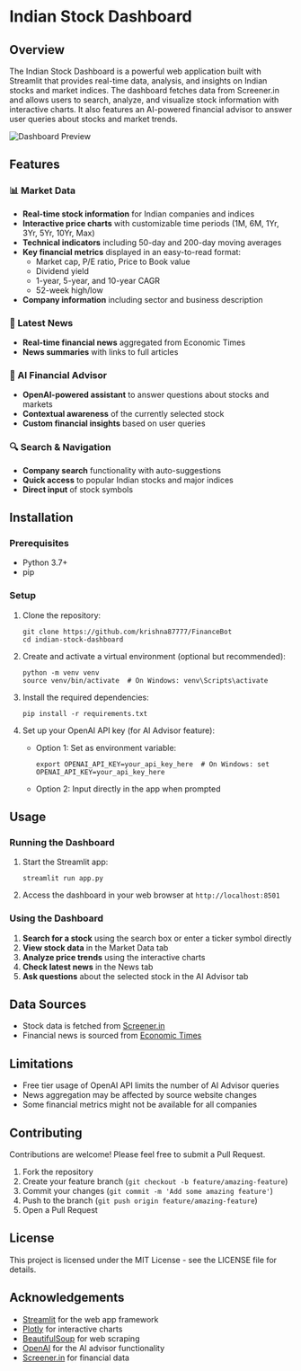 # Indian Stock Dashboard

## Overview
The Indian Stock Dashboard is a powerful web application built with Streamlit that provides real-time data, analysis, and insights on Indian stocks and market indices. The dashboard fetches data from Screener.in and allows users to search, analyze, and visualize stock information with interactive charts. It also features an AI-powered financial advisor to answer user queries about stocks and market trends.

![Dashboard Preview](https://via.placeholder.com/800x400?text=Indian+Stock+Dashboard)

## Features

### 📊 Market Data
- **Real-time stock information** for Indian companies and indices
- **Interactive price charts** with customizable time periods (1M, 6M, 1Yr, 3Yr, 5Yr, 10Yr, Max)
- **Technical indicators** including 50-day and 200-day moving averages
- **Key financial metrics** displayed in an easy-to-read format:
  - Market cap, P/E ratio, Price to Book value
  - Dividend yield
  - 1-year, 5-year, and 10-year CAGR
  - 52-week high/low
- **Company information** including sector and business description

### 📰 Latest News
- **Real-time financial news** aggregated from Economic Times
- **News summaries** with links to full articles

### 🤖 AI Financial Advisor
- **OpenAI-powered assistant** to answer questions about stocks and markets
- **Contextual awareness** of the currently selected stock
- **Custom financial insights** based on user queries

### 🔍 Search & Navigation
- **Company search** functionality with auto-suggestions
- **Quick access** to popular Indian stocks and major indices
- **Direct input** of stock symbols

## Installation

### Prerequisites
- Python 3.7+
- pip

### Setup
1. Clone the repository:
   ```
   git clone https://github.com/krishna87777/FinanceBot
   cd indian-stock-dashboard
   ```

2. Create and activate a virtual environment (optional but recommended):
   ```
   python -m venv venv
   source venv/bin/activate  # On Windows: venv\Scripts\activate
   ```

3. Install the required dependencies:
   ```
   pip install -r requirements.txt
   ```

4. Set up your OpenAI API key (for AI Advisor feature):
   - Option 1: Set as environment variable:
     ```
     export OPENAI_API_KEY=your_api_key_here  # On Windows: set OPENAI_API_KEY=your_api_key_here
     ```
   - Option 2: Input directly in the app when prompted

## Usage

### Running the Dashboard
1. Start the Streamlit app:
   ```
   streamlit run app.py
   ```

2. Access the dashboard in your web browser at `http://localhost:8501`

### Using the Dashboard
1. **Search for a stock** using the search box or enter a ticker symbol directly
2. **View stock data** in the Market Data tab
3. **Analyze price trends** using the interactive charts
4. **Check latest news** in the News tab
5. **Ask questions** about the selected stock in the AI Advisor tab

## Data Sources
- Stock data is fetched from [Screener.in](https://www.screener.in/)
- Financial news is sourced from [Economic Times](https://economictimes.indiatimes.com/)

## Limitations
- Free tier usage of OpenAI API limits the number of AI Advisor queries
- News aggregation may be affected by source website changes
- Some financial metrics might not be available for all companies

## Contributing
Contributions are welcome! Please feel free to submit a Pull Request.

1. Fork the repository
2. Create your feature branch (`git checkout -b feature/amazing-feature`)
3. Commit your changes (`git commit -m 'Add some amazing feature'`)
4. Push to the branch (`git push origin feature/amazing-feature`)
5. Open a Pull Request

## License
This project is licensed under the MIT License - see the LICENSE file for details.

## Acknowledgements
- [Streamlit](https://streamlit.io/) for the web app framework
- [Plotly](https://plotly.com/) for interactive charts
- [BeautifulSoup](https://www.crummy.com/software/BeautifulSoup/) for web scraping
- [OpenAI](https://openai.com/) for the AI advisor functionality
- [Screener.in](https://www.screener.in/) for financial data

